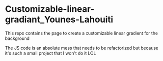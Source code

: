 # Customizable-linear-gradiant_Younes-Lahouiti
This repo contains the page to create a customizable linear gradient for the background

The JS code is an absolute mess that needs to be refactorized but because it's such a small project that I won't do it LOL
